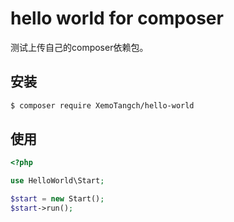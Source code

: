 # hello world for composer

测试上传自己的composer依赖包。

## 安装

```bash
$ composer require XemoTangch/hello-world
```

## 使用

```php
<?php

use HelloWorld\Start;

$start = new Start();
$start->run();
```
